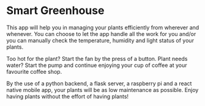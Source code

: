 # Smart Greenhouse

This app will help you in managing your plants efficiently from wherever and whenever.
You can choose to let the app handle all the work for you and/or you can manually check the temperature, humidity and light status of your plants.

Too hot for the plant? Start the fan by the press of a button.
Plant needs water? Start the pump and continue enjoying your cup of coffee at your favourite coffee shop.

By the use of a python backend, a flask server, a raspberry pi and a react native mobile app, your plants will be as low maintenance as possible. Enjoy having plants without the effort of having plants!
